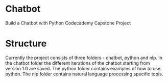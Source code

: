 # Chatbot
Build a Chatbot with Python Codecademy Capstone Project

# Structure
Currently the project consists of three folders - chatbot, python and nlp.
In the chatbot folder the different iterations of the chatbot starting from version 1.0 are saved.
The python folder contains examples of how to use python.
The nlp folder contains natural language processing specific topis.
